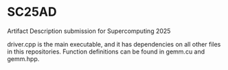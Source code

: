 # SC25AD
Artifact Description submission for Supercomputing 2025

driver.cpp is the main executable, and it has dependencies on all other files in this repositories. Function definitions can be found in gemm.cu and gemm.hpp. 
